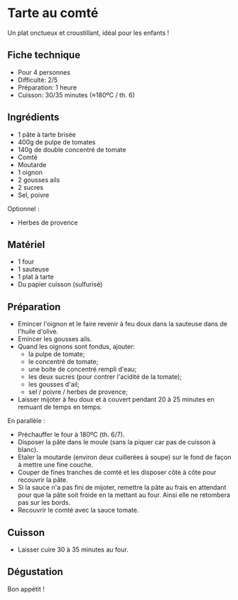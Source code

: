 # Tarte au comté

Un plat onctueux et croustillant, idéal pour les enfants !

## Fiche technique

- Pour 4 personnes
- Difficulté: 2/5
- Préparation: 1 heure
- Cuisson: 30/35 minutes (≈180ºC / th. 6)

## Ingrédients

- 1 pâte à tarte brisée
- 400g de pulpe de tomates
- 140g de double concentré de tomate
- Comté
- Moutarde
- 1 oignon
- 2 gousses ails
- 2 sucres
- Sel, poivre

Optionnel :

- Herbes de provence

## Matériel

- 1 four
- 1 sauteuse
- 1 plat à tarte
- Du papier cuisson (sulfurisé)

## Préparation

- Emincer l'oignon et le faire revenir à feu doux dans la sauteuse dans de l'huile d'olive.
- Emincer les gousses ails.
- Quand les oignons sont fondus, ajouter:
  - la pulpe de tomate;
  - le concentré de tomate;
  - une boite de concentré rempli d'eau;
  - les deux sucres (pour contrer l'acidité de la tomate);
  - les gousses d'ail;
  - sel / poivre / herbes de provence;
- Laisser mijoter à feu doux et à couvert pendant 20 à 25 minutes en remuant de temps en temps.

En parallèle :

- Préchauffer le four à 180ºC (th. 6/7).
- Disposer la pâte dans le moule (sans la piquer car pas de cuisson à blanc).
- Etaler la moutarde (environ deux cuillerées à soupe) sur le fond de façon à mettre une fine couche.
- Couper de fines tranches de comté et les disposer côte à côte pour recouvrir la pâte.
- Si la sauce n'a pas fini de mijoter, remettre la pâte au frais en attendant pour que la pâte soit froide en la mettant au four. Ainsi elle ne retombera pas sur les bords.
- Recouvrir le comté avec la sauce tomate.

## Cuisson

- Laisser cuire 30 à 35 minutes au four.

## Dégustation

Bon appétit !

